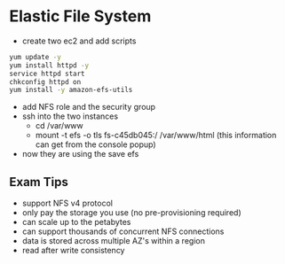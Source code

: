# Elastic File System

- create two ec2 and add scripts

```bash
yum update -y
yum install httpd -y
service httpd start
chkconfig httpd on
yum install -y amazon-efs-utils
```

- add NFS role and the security group
- ssh into the two instances
  - cd /var/www
  - mount -t efs -o tls fs-c45db045:/ /var/www/html (this information can get from the console popup)
- now they are using the save efs

## Exam Tips

- support NFS v4 protocol
- only pay the storage you use (no pre-provisioning required)
- can scale up to the petabytes
- can support thousands of concurrent NFS connections
- data is stored across multiple AZ's within a region
- read after write consistency
